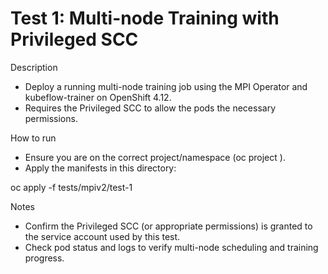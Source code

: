# Test 1: Multi-node Training with Privileged SCC

Description
- Deploy a running multi-node training job using the MPI Operator and kubeflow-trainer on OpenShift 4.12.
- Requires the Privileged SCC to allow the pods the necessary permissions.

How to run
- Ensure you are on the correct project/namespace (oc project <namespace>).
- Apply the manifests in this directory:

oc apply -f tests/mpiv2/test-1

Notes
- Confirm the Privileged SCC (or appropriate permissions) is granted to the service account used by this test.
- Check pod status and logs to verify multi-node scheduling and training progress.
